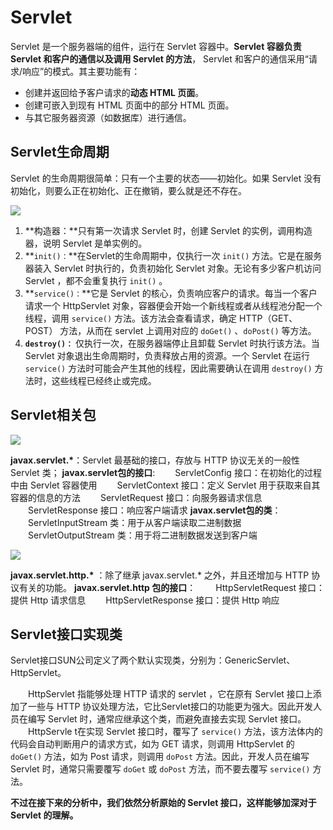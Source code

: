# Servlet

Servlet 是一个服务器端的组件，运行在 Servlet 容器中。**Servlet 容器负责 Servlet 和客户的通信以及调用 Servlet 的方法**， Servlet 和客户的通信采用“请求/响应”的模式。其主要功能有：

+ 创建并返回给予客户请求的**动态 HTML 页面**。
+ 创建可嵌入到现有 HTML 页面中的部分 HTML 页面。
+ 与其它服务器资源（如数据库）进行通信。



## Servlet生命周期

Servlet 的生命周期很简单：只有一个主要的状态——初始化。如果 Servlet 没有初始化，则要么正在初始化、正在撤销，要么就是还不存在。

![](http://ww1.sinaimg.cn/large/82c8e86egy1fdfhu9y4loj20jx0bs3zi)

1. **构造器：**只有第一次请求 Servlet 时，创建 Servlet 的实例，调用构造器，说明 Servlet 是单实例的。
2. **`init()：`**在Servlet的生命周期中，仅执行一次 `init()` 方法。它是在服务器装入 Servlet 时执行的，负责初始化 Servlet 对象。无论有多少客户机访问 Servlet ，都不会重复执行 `init()` 。
3. **`service()：`**它是 Servlet 的核心，负责响应客户的请求。每当一个客户请求一个 HttpServlet 对象，容器便会开始一个新线程或者从线程池分配一个线程，调用 `service()` 方法。该方法会查看请求，确定 HTTP（GET、POST） 方法，从而在 servlet 上调用对应的 `doGet()` 、`doPost()` 等方法。
4. **`destroy()：`** 仅执行一次，在服务器端停止且卸载 Servlet 时执行该方法。当 Servlet 对象退出生命周期时，负责释放占用的资源。一个 Servlet 在运行 `service()` 方法时可能会产生其他的线程，因此需要确认在调用 `destroy()` 方法时，这些线程已经终止或完成。

## Servlet相关包

![](http://ww1.sinaimg.cn/large/82c8e86egy1fdlnrah12fj20go0830ta)

**javax.servlet.\***：Servlet 最基础的接口，存放与 HTTP 协议无关的一般性 Servlet 类；
**javax.servlet包的接口**:
　　ServletConfig 接口：在初始化的过程中由 Servlet 容器使用
　　ServletContext 接口：定义 Servlet 用于获取来自其容器的信息的方法
　　ServletRequest 接口：向服务器请求信息
　　ServletResponse 接口：响应客户端请求
**javax.servlet包的类**：
　　ServletInputStream 类：用于从客户端读取二进制数据
　　ServletOutputStream 类：用于将二进制数据发送到客户端

![](http://ww1.sinaimg.cn/large/82c8e86egy1fdlnttnqyij20ku0460t1)

**javax.servlet.http.\*** ：除了继承 javax.servlet.*  之外，并且还增加与 HTTP 协议有关的功能。
**javax.servlet.http 包的接口**：
　　HttpServletRequest 接口：提供 Http 请求信息
　　HttpServletResponse 接口：提供 Http 响应

## Servlet接口实现类

Servlet接口SUN公司定义了两个默认实现类，分别为：GenericServlet、HttpServlet。

　　HttpServlet 指能够处理 HTTP 请求的 servlet ，它在原有 Servlet 接口上添加了一些与 HTTP 协议处理方法，它比Servlet接口的功能更为强大。因此开发人员在编写 Servlet 时，通常应继承这个类，而避免直接去实现 Servlet 接口。
　　HttpServle t在实现 Servlet 接口时，覆写了 `service()` 方法，该方法体内的代码会自动判断用户的请求方式，如为 GET 请求，则调用 HttpServlet 的 `doGet()` 方法，如为 Post 请求，则调用 `doPost` 方法。因此，开发人员在编写 Servlet 时，通常只需要覆写 `doGet` 或 `doPost` 方法，而不要去覆写 `service()` 方法。

**不过在接下来的分析中，我们依然分析原始的 Servlet 接口，这样能够加深对于 Servlet 的理解。**